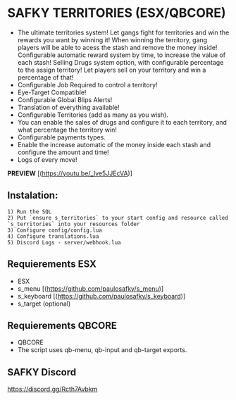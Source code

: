 # SAFKY TERRITORIES (ESX/QBCORE)
- The ultimate territories system! 
Let gangs fight for territories and win the rewards you want by winning it!
When winning the territory, gang players will be able to acess the stash and remove the money inside!
Configurable automatic reward system by time, to increase the value of each stash!
Selling Drugs system option, with configurable percentage to the assign territory! Let players sell on your territory and win a percentage of that!
- Configurable Job Required to control a territory!
- Eye-Target Compatible!
- Configurable Global Blips Alerts!
- Translation of everything available!
- Configurable Territories (add as many as you wish).
- You can enable the sales of drugs and configure it to each territory, and what percentage the territory win!
- Configurable payments types.
- Enable the increase automatic of the money inside each stash and configure the amount and time!
- Logs of every move! 


__PREVIEW__
[(https://youtu.be/_Ive5JJEcVA)]

## Instalation:
```
1) Run the SQL
2) Put `ensure s_territories` to your start config and resource called `s_territories` into your resources folder
3) Configure config/config.lua 
4) Configure translations.lua
5) Discord Logs - server/webhook.lua
```

## Requierements ESX
- ESX
- s_menu [(https://github.com/paulosafky/s_menu)]
- s_keyboard [(https://github.com/paulosafky/s_keyboard)]
- s_target (optional)

## Requierements QBCORE
- QBCORE
- The script uses qb-menu, qb-input and qb-target exports.

## SAFKY Discord
https://discord.gg/Rcth7Avbkm

